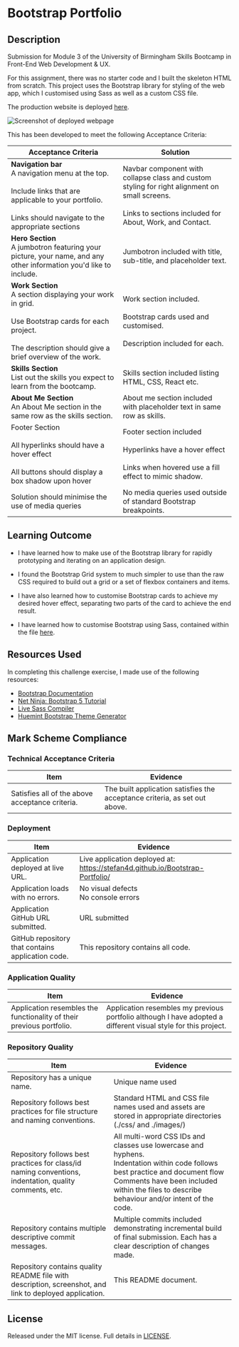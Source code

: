 # Bootstrap Portfolio

## Description

Submission for Module 3 of the University of Birmingham Skills Bootcamp in Front-End Web Development &amp; UX.

For this assignment, there was no starter code and I built the skeleton HTML from scratch. This project uses the Bootstrap library for styling of the web app, which I customised using Sass as well as a custom CSS file.

The production website is deployed [here](https://stefan4d.github.io/Bootstrap-Portfolio/).

![Screenshot of deployed webpage](./images/deployed-app.png)

This has been developed to meet the following Acceptance Criteria:

| Acceptance Criteria                                                                                                                                                                      | Solution                                                                                                                                                        |
| ---------------------------------------------------------------------------------------------------------------------------------------------------------------------------------------- | --------------------------------------------------------------------------------------------------------------------------------------------------------------- |
| **Navigation bar** <br /> A navigation menu at the top. <br/><br/> Include links that are applicable to your portfolio. <br/><br/>Links should navigate to the appropriate sections      | Navbar component with collapse class and custom styling for right alignment on small screens.<br/><br/>Links to sections included for About, Work, and Contact. |
| **Hero Section** <br /> A jumbotron featuring your picture, your name, and any other information you'd like to include.                                                                  | Jumbotron included with title, sub-title, and placeholder text.                                                                                                 |
| **Work Section** <br/> A section displaying your work in grid. <br /><br /> Use Bootstrap cards for each project. <br /><br /> The description should give a brief overview of the work. | Work section included.<br/><br/>Bootstrap cards used and customised.<br/><br/>Description included for each.                                                    |
| **Skills Section** <br /> List out the skills you expect to learn from the bootcamp.                                                                                                     | Skills section included listing HTML, CSS, React etc.                                                                                                           |
| **About Me Section** <br /> An About Me section in the same row as the skills section.                                                                                                   | About me section included with placeholder text in same row as skills.                                                                                          |
| Footer Section <br/><br/>All hyperlinks should have a hover effect<br/><br/>All buttons should display a box shadow upon hover                                                           | Footer section included<br/><br/>Hyperlinks have a hover effect <br/><br/>Links when hovered use a fill effect to mimic shadow.                                 |
| Solution should minimise the use of media queries                                                                                                                                        | No media queries used outside of standard Bootstrap breakpoints.                                                                                                |

## Learning Outcome

- I have learned how to make use of the Bootstrap library for rapidly prototyping and iterating on an application design.

- I found the Bootstrap Grid system to much simpler to use than the raw CSS required to build out a grid or a set of flexbox containers and items.

- I have also learned how to customise Bootstrap cards to achieve my desired hover effect, separating two parts of the card to achieve the end result.

- I have learned how to customise Bootstrap using Sass, contained within the file [here](./sass/main.scss).

## Resources Used

In completing this challenge exercise, I made use of the following resources:

- [Bootstrap Documentation](https://getbootstrap.com/docs/5.3/getting-started/introduction/)
- [Net Ninja: Bootstrap 5 Tutorial](https://youtube.com/playlist?list=PL4cUxeGkcC9joIM91nLzd_qaH_AimmdAR)
- [Live Sass Compiler](https://marketplace.visualstudio.com/items?itemName=glenn2223.live-sass)
- [Huemint Bootstrap Theme Generator](https://huemint.com/bootstrap-plus/)

## Mark Scheme Compliance

### Technical Acceptance Criteria

| Item                                            | Evidence                                                                   |
| ----------------------------------------------- | -------------------------------------------------------------------------- |
| Satisfies all of the above acceptance criteria. | The built application satisfies the acceptance criteria, as set out above. |

### Deployment

| Item                                              | Evidence                                                                      |
| ------------------------------------------------- | ----------------------------------------------------------------------------- |
| Application deployed at live URL.                 | Live application deployed at: https://stefan4d.github.io/Bootstrap-Portfolio/ |
| Application loads with no errors.                 | No visual defects <br /> No console errors                                    |
| Application GitHub URL submitted.                 | URL submitted                                                                 |
| GitHub repository that contains application code. | This repository contains all code.                                            |

### Application Quality

| Item                                                                 | Evidence                                                                                                       |
| -------------------------------------------------------------------- | -------------------------------------------------------------------------------------------------------------- |
| Application resembles the functionality of their previous portfolio. | Application resembles my previous portfolio although I have adopted a different visual style for this project. |

### Repository Quality

| Item                                                                                                    | Evidence                                                                                                                                                                                                                                  |
| ------------------------------------------------------------------------------------------------------- | ----------------------------------------------------------------------------------------------------------------------------------------------------------------------------------------------------------------------------------------- |
| Repository has a unique name.                                                                           | Unique name used                                                                                                                                                                                                                          |
| Repository follows best practices for file structure and naming conventions.                            | Standard HTML and CSS file names used and assets are stored in appropriate directories (./css/ and ./images/)                                                                                                                             |
| Repository follows best practices for class/id naming conventions, indentation, quality comments, etc.  | All multi-word CSS IDs and classes use lowercase and hyphens. <br /> Indentation within code follows best practice and document flow <br /> Comments have been included within the files to describe behaviour and/or intent of the code. |
| Repository contains multiple descriptive commit messages.                                               | Multiple commits included demonstrating incremental build of final submission. Each has a clear description of changes made.                                                                                                              |
| Repository contains quality README file with description, screenshot, and link to deployed application. | This README document.                                                                                                                                                                                                                     |

## License

Released under the MIT license. Full details in [LICENSE](./LICENSE).
